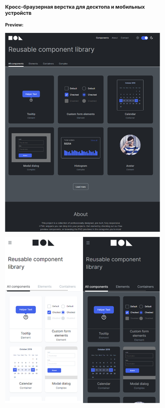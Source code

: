 ### Кросс-браузерная верстка для десктопа и мобильных устройств

#### Preview:
![img.png](assets/images/desktop_preview.png)

![img.png](assets/images/mobile_preview.png)
